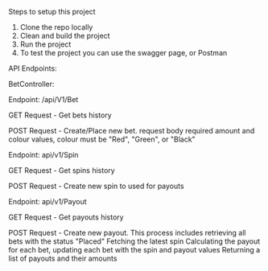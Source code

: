 Steps to setup this project

1. Clone the repo locally
2. Clean and build the project
3. Run the project
4. To test the project you can use the swagger page, or Postman

API Endpoints:

BetController:

Endpoint: /api/V1/Bet

GET Request - Get bets history

POST Request -	Create/Place new bet.
				request body required amount and colour values, colour must be "Red", "Green", or "Black"

Endpoint: api/v1/Spin

GET Request - Get spins history

POST Request - Create new spin to used for payouts

Endpoint: api/v1/Payout

GET Request - Get payouts history

POST Request -	Create new payout.
				This process includes retrieving all bets with the status "Placed"
				Fetching the latest spin
				Calculating the payout for each bet, updating each bet with the spin and payout values
				Returning a list of payouts and their amounts
